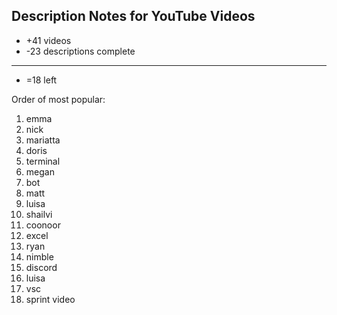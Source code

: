 ## Description Notes for YouTube Videos


- +41 videos
- -23 descriptions complete
------------------
- =18 left


Order of most popular:  
1. emma
1. nick
1. mariatta
1. doris
1. terminal
1. megan
1. bot
1. matt
1. luisa
1. shailvi
1. coonoor
1. excel
1. ryan
1. nimble
1. discord
1. luisa
1. vsc
1. sprint video
